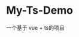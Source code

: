# My-Ts-Demo

一个基于 vue + ts的项目

<!-- 第一步开始配置 eslint的一些信息 -->

<!-- 第二步: 开始搭建一个项目的目录结构 -->

<!-- 第三步: 搭建路由 -->
